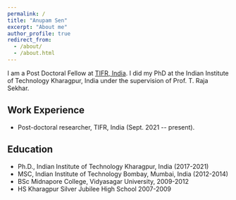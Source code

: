 ```yaml
---
permalink: /
title: "Anupam Sen"
excerpt: "About me"
author_profile: true
redirect_from: 
  - /about/
  - /about.html
---
```


I am a Post Doctoral Fellow at [TIFR, India](https://www.math.tifrbng.res.in). I did my PhD at the Indian Institute of Technology Kharagpur, India under the supervision of Prof. T. Raja Sekhar.


Work Experience
----------
* Post-doctoral researcher, TIFR, India (Sept. 2021 -- present). 

Education
---------
* Ph.D., Indian Institute of Technology Kharagpur, India (2017-2021)
* MSC, Indian Institute of Technology Bombay, Mumbai, India (2012-2014)
* BSc Midnapore College, Vidyasagar University, 2009-2012
* HS Kharagpur Silver Jubilee High School 2007-2009
  

